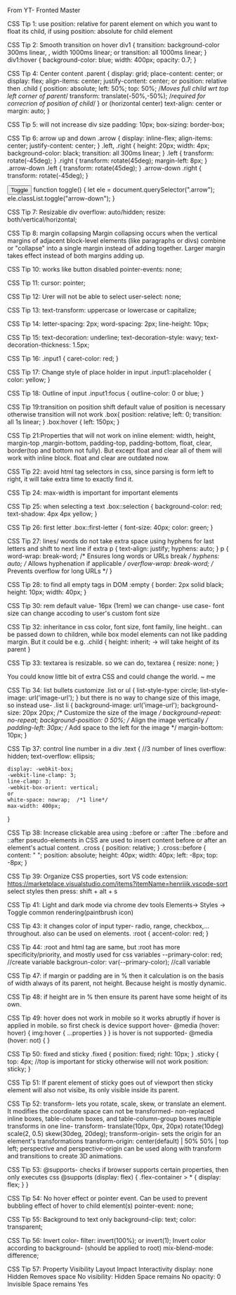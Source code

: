 From YT- Fronted Master

CSS Tip 1:
use position: relative for parent element on which you want to float its child, if using position: absolute for child element

CSS Tip 2: Smooth transition on hover
div1 {
    transition: background-color 300ms linear, , width 1000ms linear;
    or 
    transition: all 1000ms linear;
}
div1:hover {
    background-color: blue;
    width: 400px;
    opacity: 0.7;
}

CSS Tip 4: Center content
.parent {
    display: grid;
    place-content: center;
    or
    display: flex;
    align-items: center;
    justify-content: center;
    or
    position: relative
    then .child {
        position: absolute;
        left: 50%;
        top: 50%; /*Moves full child wrt top left corner of parent*/
        transform: translate(-50%,-50%); /*required for correcrion of position of child*/
    }
    or (horizontal center)
    text-align: center
    or
    margin: auto;
}

CSS Tip 5: will not increase div size
padding: 10px;
box-sizing: border-box;

CSS Tip 6: arrow up and down
.arrow {
    display: inline-flex;
    align-items: center;
    justify-content: center;
}
.left, .right {
    height: 20px;
    width: 4px;
    background-color: black;
    transition: all 300ms linear;
}
.left {
    transform: rotate(-45deg);
}
.right {
    transform: rotate(45deg);
    margin-left: 8px;
}
.arrow-down .left {
    transform: rotate(45deg);
}
.arrow-down .right {
    transform: rotate(-45deg);
}
<div class="arrow">
    <div class="left"></div>
    <div class="right"></div>
</div>
<button onclick="toggle()">Toggle</button>
function toggle() {
    let ele =  document.querySelector(".arrow");
    ele.classList.toggle("arrow-down");
}

CSS Tip 7: Resizable div
overflow: auto/hidden;
resize: both/vertical/horizontal;

CSS Tip 8: margin collapsing
Margin collapsing occurs when the vertical margins of adjacent block-level elements (like paragraphs or divs) combine or "collapse" into a single margin instead of adding together. Larger margin takes effect instead of both margins adding up.

CSS Tip 10: works like button disabled
pointer-events: none;

CSS Tip 11:
cursor: pointer;            

CSS Tip 12: Urer will not be able to select
user-select: none;

CSS Tip 13:
text-transform: uppercase or lowercase or capitalize;

CSS Tip 14:
letter-spacing: 2px;
word-spacing: 2px;
line-height: 10px;

CSS Tip 15:
text-decoration: underline;
text-decoration-style: wavy;
text-decoration-thickness: 1.5px;

CSS Tip 16:
.input1 {
    caret-color: red;
}

CSS Tip 17: Change style of place holder in input
.input1::placeholder {
    color: yellow;
}

CSS Tip 18: Outline of input
.input1:focus {
    outline-color: 0 or blue;
}

CSS Tip 19:transition on position shift
default value of position is necessary otherwise transition will not work
.box{
    position: relative; left: 0;
    transition: all 1s linear;
}
.box:hover {
    left: 150px;
}

CSS Tip 21:Properties that will not work on inline element: width, height, margin-top ,margin-bottom, padding-top, padding-bottom, float, clear, border(top and bottom not fully).
But except float and clear all of them will work with inline block.
float and clear are outdated now.

CSS Tip 22: avoid html tag selectors in css, since parsing is form left to right, it will take extra time to exactly find it.

CSS Tip 24:
max-width is important for important elements

CSS Tip 25: when selecting a text
.box::selection {
    background-color: red;
    text-shadow: 4px 4px yellow;
}

CSS Tip 26: first letter
.box::first-letter {
    font-size: 40px;
    color: green;
} 

CSS Tip 27: lines/ words do not take extra space using hyphens for last letters and shift to next line if extra
p {
    text-align: justify;
    hyphens: auto;
}
p {
  word-wrap: break-word; /* Ensures long words or URLs break */
  hyphens: auto;         /* Allows hyphenation if applicable */
  overflow-wrap: break-word; /* Prevents overflow for long URLs */
}

CSS Tip 28: to find all empty tags in DOM
:empty {
    border: 2px solid black;
    height: 10px; width: 40px;
}

CSS Tip 30: rem default value- 16px (1rem)
we can change- <html styel="font-size: 32px">
use case- font size can change accoding to user's custom font size

CSS Tip 32: inheritance in css
color, font size, font family, line height.. can be passed down to children, while box model elements can not like padding margin. But it could be e.g.
.child {
    height: inherit; -> will take height of its parent
}

CSS Tip 33: textarea is resizable. so we can do,
textarea {
    resize: none;
}

You could know little bit of extra CSS and could change the world. ~ me

CSS Tip 34: list bullets customize
.list or ul {
    list-style-type: circle;
    list-style-image: url('image-url');
}
but there is no way to change size of this image, so instead use-
.list li {
    background-image: url('image-url');
    background-size: 20px 20px; /* Customize the size of the image */
    background-repeat: no-repeat;
    background-position: 0 50%; /* Align the image vertically */
    padding-left: 30px; /* Add space to the left for the image */
    margin-bottom: 10px;
}

CSS Tip 37: control line number in a div
.text {   //3 number of lines
    overflow: hidden;
    text-overflow: ellipsis;

    display: -webkit-box;
    -webkit-line-clamp: 3;
    line-clamp: 3;
    -webkit-box-orient: vertical;
    or 
    white-space: nowrap;  /*1 line*/
    max-width: 400px;
}

CSS Tip 38: Increase clickable area using ::before or ::after
The ::before and ::after pseudo-elements in CSS are used to insert content before or after an element's actual content.
.cross {
    position: relative;
}
.cross::before {
    content: " ";
    position: absolute;
    height: 40px;
    width: 40px;
    left: -8px;
    top: -8px;
}

CSS Tip 39: Organize CSS properties, sort
VS code extension: https://marketplace.visualstudio.com/items?itemName=henriiik.vscode-sort
select styles then press: shift + alt + s

CSS Tip 41:
Light and dark mode via chrome dev tools
Elements-> Styles -> Toggle common rendering(paintbrush icon)

CSS Tip 43: it changes color of input typer- radio, range, checkbox,... throughout. also can be used on elements.
:root {
    accent-color: red;
}

CSS Tip 44: :root and html tag are same, but :root has more specificity/priority, and mostly used for css variables
--primary-color: red;   //create variable
backgroun-color: var(--primary-color);  //call variable

CSS Tip 47: if margin or padding are in % then it calculation is on the basis of width always of its parent, not height. Because height is mostly dynamic.

CSS Tip 48: if height are in % then ensure its parent have some height of its own. 

CSS Tip 49: hover does not work in mobile so it works abruptly if hover is applied in mobile. so first check is device support hover-
@media (hover: hover) {
    img:hover {
        ...properties
    }
}
is hover is not supported-
@media (hover: not) {
}

CSS Tip 50: fixed and sticky
.fixed {
    position: fixed;
    right: 10px;
}
.sticky {
    top: 4px;  //top is important for sticky otherwise will not work
    position: sticky;
}

CSS Tip 51: If parent element of sticky goes out of viewport then sticky element will also not visibe, its only visible inside its parent.

CSS Tip 52: transform- lets you rotate, scale, skew, or translate an element. It modifies the coordinate space
can not be transformed- non-replaced inline boxes, table-column boxes, and table-column-group boxes
multiple transforms in one line-
transform- translate(10px, 0px, 20px) rotate(10deg) scale(2, 0.5) skew(30deg, 20deg);
transform-origin- sets the origin for an element's transformations
transform-origin: center(default) | 50% 50% | top left;
perspective and perspective-origin can be used along with transform and transitions to create 3D animations.

CSS Tip 53: @supports- checks if browser supports certain properties, then only executes css
@supports (display: flex) {
  .flex-container > * {
    display: flex;
  }
}

CSS Tip 54: No hover effect or pointer event. Can be used to prevent bubbling effect of hover to child element(s)
pointer-event: none;

CSS Tip 55: Background to text only
background-clip: text;
color: transparent;

CSS Tip 56: Invert color-
filter: invert(100%); or invert(1);
Invert color according to background-   (should be applied to root)
mix-blend-mode: difference;

CSS Tip 57:
Property	    Visibility	    Layout Impact	    Interactivity
display: none	Hidden	        Removes space	    No
visibility:     Hidden	        Space remains	    No
opacity: 0	    Invisible	    Space remains	    Yes
